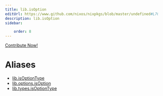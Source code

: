 ```yaml
---
title: lib.isOption
editUrl: https://www.github.com/nixos/nixpkgs/blob/master/undefined#L70C18
description: lib.isOption
sidebar:

    order: 8
---
```


<a href="https://www.github.com/nixos/nixpkgs/blob/master/undefined#L70C18">Contribute Now!</a>


# Aliases

- [lib.isOptionType](/nix-doc-comments/reference/lib/lib-isoptiontype)
- [lib.options.isOption](/nix-doc-comments/reference/lib/options/lib-options-isoption)
- [lib.types.isOptionType](/nix-doc-comments/reference/lib/types/lib-types-isoptiontype)


